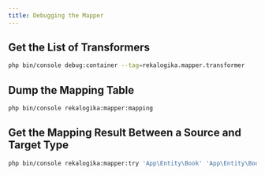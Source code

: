 ```yaml
---
title: Debugging the Mapper
---
```


## Get the List of Transformers

```bash
php bin/console debug:container --tag=rekalogika.mapper.transformer
```

## Dump the Mapping Table

```bash
php bin/console rekalogika:mapper:mapping
```

## Get the Mapping Result Between a Source and Target Type

```bash
php bin/console rekalogika:mapper:try 'App\Entity\Book' 'App\Entity\BookDto'
```
